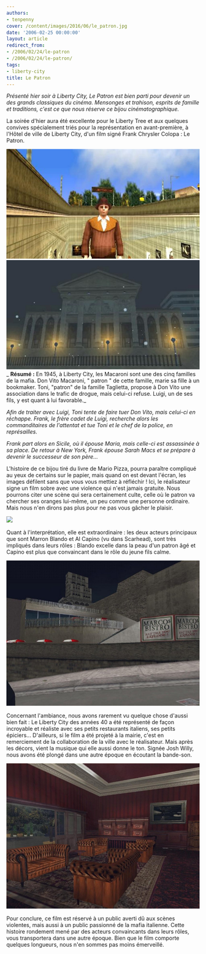 ```yaml
---
authors:
- tenpenny
cover: /content/images/2016/06/le_patron.jpg
date: '2006-02-25 00:00:00'
layout: article
redirect_from:
- /2006/02/24/le-patron
- /2006/02/24/le-patron/
tags:
- liberty-city
title: Le Patron
---
```



_Présenté hier soir à Liberty City, Le Patron est bien parti pour devenir un des grands classiques du cinéma. Mensonges et trahison, esprits de famille et traditions, c'est ce que nous réserve ce bijou cinématographique._

La soirée d'hier aura été excellente pour le Liberty Tree et aux quelques convives spécialement triés pour la représentation en avant-première, à l'Hôtel de ville de Liberty City, d'un film signé Frank Chrysler Colopa : Le Patron.

![](/content/images/2005/01/marron_blando.jpg)
![](/content/images/2005/01/marie_de_nuit.jpg)
_ **Résumé :** En 1945, à Liberty City, les Macaroni sont une des cinq familles de la mafia. Don Vito Macaroni, " patron " de cette famille, marie sa fille à un bookmaker. Toni, "patron" de la famille Taglietta, propose à Don Vito une association dans le trafic de drogue, mais celui-ci refuse. Luigi, un de ses fils, y est quant à lui favorable._

_Afin de traiter avec Luigi, Toni tente de faire tuer Don Vito, mais celui-ci en réchappe. Frank, le frère cadet de Luigi, recherche alors les commanditaires de l'attentat et tue Toni et le chef de la police, en représailles._

_Frank part alors en Sicile, où il épouse Maria, mais celle-ci est assassinée à sa place. De retour à New York, Frank épouse Sarah Macs et se prépare à devenir le successeur de son père..._

L'histoire de ce bijou tiré du livre de Mario Pizza, pourra paraître compliqué au yeux de certains sur le papier, mais quand on est devant l'écran, les images défilent sans que vous vous mettiez à réfléchir ! Ici, le réalisateur signe un film sobre avec une violence qui n'est jamais gratuite. Nous pourrons citer une scène qui sera certainement culte, celle où le patron va chercher ses oranges lui-même, un peu comme une personne ordinaire. Mais nous n'en dirons pas plus pour ne pas vous gâcher le plaisir.

![](/content/images/2005/01/le_patron_0.jpg)

Quant à l'interprétation, elle est extraordinaire : les deux acteurs principaux que sont Marron Blando et Al Capino (vu dans Scarhead), sont très impliqués dans leurs rôles : Blando excelle dans la peau d'un patron âgé et Capino est plus que convaincant dans le rôle du jeune fils calme.

![](/content/images/2005/01/resto.jpg)

Concernant l'ambiance, nous avons rarement vu quelque chose d'aussi bien fait : Le Liberty City des années 40 a été représenté de façon incroyable et réaliste avec ses petits restaurants italiens, ses petits épiciers... D'ailleurs, si le film a été projeté à la mairie, c'est en remerciement de la collaboration de la ville avec le réalisateur. Mais après les décors, vient la musique qui elle aussi donne le ton. Signée Josh Willy, nous avons été plongé dans une autre époque en écoutant la bande-son.

![](/content/images/2005/01/bureau.jpg)

Pour conclure, ce film est réservé à un public averti dû aux scènes violentes, mais aussi à un public passionné de la mafia italienne. Cette histoire rondement mené par des acteurs convaincants dans leurs rôles, vous transportera dans une autre époque. Bien que le film comporte quelques longueurs, nous n'en sommes pas moins émerveillé.